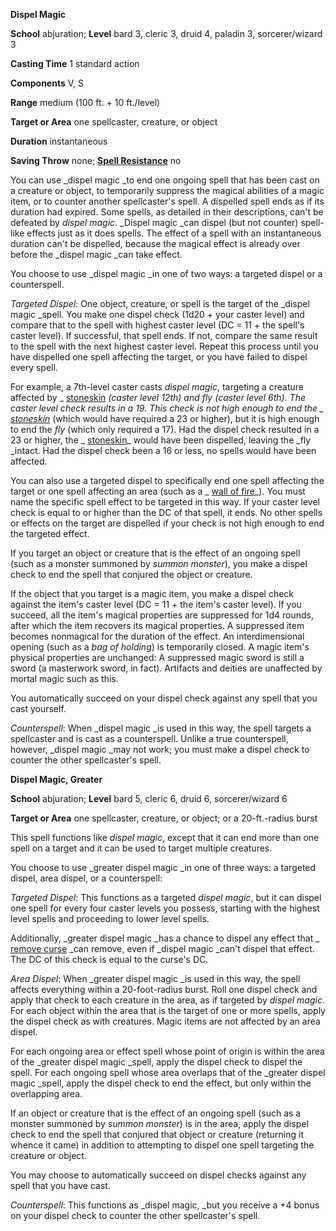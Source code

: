  **Dispel Magic**

**School** abjuration; **Level** bard 3, cleric 3, druid 4, paladin 3, sorcerer/wizard 3

**Casting Time** 1 standard action

**Components** V, S

**Range** medium (100 ft. + 10 ft./level)

**Target or Area** one spellcaster, creature, or object

**Duration** instantaneous

**Saving Throw** none; **[Spell Resistance](../glossary#_spell-resistance)** no

You can use _dispel magic _to end one ongoing spell that has been cast on a creature or object, to temporarily suppress the magical abilities of a magic item, or to counter another spellcaster's spell. A dispelled spell ends as if its duration had expired. Some spells, as detailed in their descriptions, can't be defeated by _dispel magic_. _Dispel magic _can dispel (but not counter) spell-like effects just as it does spells. The effect of a spell with an instantaneous duration can't be dispelled, because the magical effect is already over before the _dispel magic _can take effect.

You choose to use _dispel magic _in one of two ways: a targeted dispel or a counterspell.

_Targeted Dispel_: One object, creature, or spell is the target of the _dispel magic _spell. You make one dispel check (1d20 + your caster level) and compare that to the spell with highest caster level (DC = 11 + the spell's caster level). If successful, that spell ends. If not, compare the same result to the spell with the next highest caster level. Repeat this process until you have dispelled one spell affecting the target, or you have failed to dispel every spell.

For example, a 7th-level caster casts _dispel magic_, targeting a creature affected by _ [stoneskin](stoneskin#_stoneskin) _(caster level 12th) and _fly_ (caster level 6th). The caster level check results in a 19. This check is not high enough to end the _ [stoneskin](stoneskin#_stoneskin)_ (which would have required a 23 or higher), but it is high enough to end the _fly_ (which only required a 17). Had the dispel check resulted in a 23 or higher, the _ [stoneskin](stoneskin#_stoneskin)_ would have been dispelled, leaving the _fly _intact. Had the dispel check been a 16 or less, no spells would have been affected.

You can also use a targeted dispel to specifically end one spell affecting the target or one spell affecting an area (such as a _ [wall of fire](wallOfFire#_wall-of-fire)_). You must name the specific spell effect to be targeted in this way. If your caster level check is equal to or higher than the DC of that spell, it ends. No other spells or effects on the target are dispelled if your check is not high enough to end the targeted effect.

If you target an object or creature that is the effect of an ongoing spell (such as a monster summoned by _summon monster_), you make a dispel check to end the spell that conjured the object or creature.

If the object that you target is a magic item, you make a dispel check against the item's caster level (DC = 11 + the item's caster level). If you succeed, all the item's magical properties are suppressed for 1d4 rounds, after which the item recovers its magical properties. A suppressed item becomes nonmagical for the duration of the effect. An interdimensional opening (such as a _bag of holding_) is temporarily closed. A magic item's physical properties are unchanged: A suppressed magic sword is still a sword (a masterwork sword, in fact). Artifacts and deities are unaffected by mortal magic such as this.

You automatically succeed on your dispel check against any spell that you cast yourself.

_Counterspell_: When _dispel magic _is used in this way, the spell targets a spellcaster and is cast as a counterspell. Unlike a true counterspell, however, _dispel magic _may not work; you must make a dispel check to counter the other spellcaster's spell.

**Dispel Magic, Greater**

**School** abjuration; **Level** bard 5, cleric 6, druid 6, sorcerer/wizard 6

**Target or Area** one spellcaster, creature, or object; or a 20-ft.-radius burst

This spell functions like _dispel magic_, except that it can end more than one spell on a target and it can be used to target multiple creatures.

You choose to use _greater dispel magic _in one of three ways: a targeted dispel, area dispel, or a counterspell:

_Targeted Dispel_: This functions as a targeted _dispel magic_, but it can dispel one spell for every four caster levels you possess, starting with the highest level spells and proceeding to lower level spells.

Additionally, _greater dispel magic _has a chance to dispel any effect that _ [remove curse](removeCurse#_remove-curse) _can remove, even if _dispel magic _can't dispel that effect. The DC of this check is equal to the curse's DC.

_Area Dispel_: When _greater dispel magic _is used in this way, the spell affects everything within a 20-foot-radius burst. Roll one dispel check and apply that check to each creature in the area, as if targeted by _dispel magic_. For each object within the area that is the target of one or more spells, apply the dispel check as with creatures. Magic items are not affected by an area dispel.

For each ongoing area or effect spell whose point of origin is within the area of the _greater dispel magic _spell, apply the dispel check to dispel the spell. For each ongoing spell whose area overlaps that of the _greater dispel magic _spell, apply the dispel check to end the effect, but only within the overlapping area.

If an object or creature that is the effect of an ongoing spell (such as a monster summoned by _summon monster_) is in the area, apply the dispel check to end the spell that conjured that object or creature (returning it whence it came) in addition to attempting to dispel one spell targeting the creature or object.

You may choose to automatically succeed on dispel checks against any spell that you have cast.

_Counterspell_: This functions as _dispel magic, _but you receive a +4 bonus on your dispel check to counter the other spellcaster's spell.

